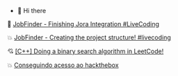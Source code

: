 - 👋 Hi there

<!-- YOUTUBE:START -->
 💯 [JobFinder - Finishing Jora Integration #LiveCoding](https://www.youtube.com/watch?v=6u86J3-AAhY) 

 💥 [JobFinder - Creating the project structure! #livecoding](https://www.youtube.com/watch?v=Eo_32t8ORBg) 

 💘 [[C++] Doing a binary search algorithm in LeetCode!](https://www.youtube.com/watch?v=BimGRxT6U_4) 

 💥 [Conseguindo acesso ao hackthebox](https://www.youtube.com/watch?v=MCqIKDEmogM) 
<!-- YOUTUBE:END -->
